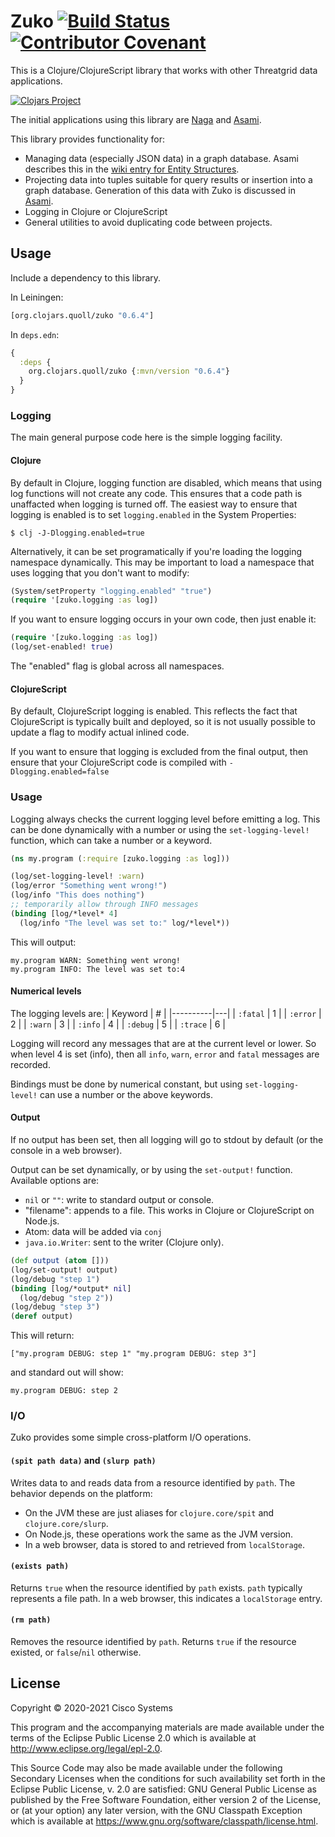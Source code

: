 # Zuko [![Build Status](https://travis-ci.org/threatgrid/zuko.svg?branch=main)](https://travis-ci.org/threatgrid/zuko) [![Contributor Covenant](https://img.shields.io/badge/Contributor%20Covenant-v2.0%20adopted-ff69b4.svg)](CODE_OF_CONDUCT.md)

This is a Clojure/ClojureScript library that works with other Threatgrid data applications.

[![Clojars Project](http://clojars.org/org.clojars.quoll/zuko/latest-version.svg)](http://clojars.org/org.clojars.quoll/zuko)

The initial applications using this library are
[Naga](https://github.com/threatgrid/naga) and [Asami](https://github.com/threatgrid/asami).

This library provides functionality for:
- Managing data (especially JSON data) in a graph database. Asami describes this in the [wiki entry for Entity Structures](https://github.com/threatgrid/asami/wiki/Entity-Structure).
- Projecting data into tuples suitable for query results or insertion into a graph database. Generation of this data with Zuko is discussed in [Asami](https://github.com/threatgrid/asami/wiki/Entity-Structure).
- Logging in Clojure or ClojureScript
- General utilities to avoid duplicating code between projects.

## Usage

Include a dependency to this library.

In Leiningen:

```clojure
[org.clojars.quoll/zuko "0.6.4"]
```

In `deps.edn`:

```clojure
{
  :deps {
    org.clojars.quoll/zuko {:mvn/version "0.6.4"}
  }
}
```

### Logging
The main general purpose code here is the simple logging facility.

#### Clojure
By default in Clojure, logging function are disabled, which means that
using log functions will not create any code.
This ensures that a code path is unaffacted when logging is turned off.
The easiest way to ensure that logging is enabled is to set `logging.enabled`
in the System Properties:
```
$ clj -J-Dlogging.enabled=true
```
Alternatively, it can be set programatically if you're loading the logging namespace
dynamically. This may be important to load a namespace that uses logging that you
don't want to modify:

```clojure
(System/setProperty "logging.enabled" "true")
(require '[zuko.logging :as log])
```
If you want to ensure logging occurs in your own code, then just enable it:
```clojure
(require '[zuko.logging :as log])
(log/set-enabled! true)
```
The "enabled" flag is global across all namespaces.

#### ClojureScript
By default, ClojureScript logging is enabled. This reflects the fact that
ClojureScript is typically built and deployed, so it is not usually possible to
update a flag to modify actual inlined code.

If you want to ensure that logging is excluded from the final output, then ensure that
your ClojureScript code is compiled with `-Dlogging.enabled=false`

### Usage
Logging always checks the current logging level before emitting a log. This can be done
dynamically with a number or using the `set-logging-level!` function, which can take
a number or a keyword.
```clojure
(ns my.program (:require [zuko.logging :as log]))

(log/set-logging-level! :warn)
(log/error "Something went wrong!")
(log/info "This does nothing")
;; temporarily allow through INFO messages
(binding [log/*level* 4]
  (log/info "The level was set to:" log/*level*))
```
This will output:
```
my.program WARN: Something went wrong!
my.program INFO: The level was set to:4
```
#### Numerical levels
The logging levels are:
| Keyword  | # |
|----------|---|
| `:fatal` | 1 |
| `:error` | 2 |
| `:warn`  | 3 |
| `:info`  | 4 |
| `:debug` | 5 |
| `:trace` | 6 |

Logging will record any messages that are at the current level or lower. So when level 4
is set (info), then all `info`, `warn`, `error` and `fatal` messages are recorded.

Bindings must be done by numerical constant, but using `set-logging-level!` can use a number
or the above keywords.

#### Output
If no output has been set, then all logging will go to stdout by default (or the console in a web browser).

Output can be set dynamically, or by using the `set-output!` function. Available options are:

- `nil` or `""`: write to standard output or console.
- "filename": appends to a file. This works in Clojure or ClojureScript on Node.js.
- Atom: data will be added via `conj`
- `java.io.Writer`: sent to the writer (Clojure only).

```clojure
(def output (atom []))
(log/set-output! output)
(log/debug "step 1")
(binding [log/*output* nil]
  (log/debug "step 2"))
(log/debug "step 3")
(deref output)
```
This will return:
```
["my.program DEBUG: step 1" "my.program DEBUG: step 3"]
```
and standard out will show:
```
my.program DEBUG: step 2
```

### I/O
Zuko provides some simple cross-platform I/O operations.

#### `(spit path data)` and `(slurp path)`
Writes data to and reads data from a resource identified by `path`. The behavior depends on the platform:
- On the JVM these are just aliases for `clojure.core/spit` and `clojure.core/slurp`.
- On Node.js, these operations work the same as the JVM version.
- In a web browser, data is stored to and retrieved from `localStorage`.

#### `(exists path)`
Returns `true` when the resource identified by `path` exists.
`path` typically represents a file path. In a web browser, this indicates a `localStorage` entry.

#### `(rm path)`
Removes the resource identified by `path`. Returns `true` if the resource existed, or `false`/`nil` otherwise.

## License

Copyright © 2020-2021 Cisco Systems

This program and the accompanying materials are made available under the
terms of the Eclipse Public License 2.0 which is available at
http://www.eclipse.org/legal/epl-2.0.

This Source Code may also be made available under the following Secondary
Licenses when the conditions for such availability set forth in the Eclipse
Public License, v. 2.0 are satisfied: GNU General Public License as published by
the Free Software Foundation, either version 2 of the License, or (at your
option) any later version, with the GNU Classpath Exception which is available
at https://www.gnu.org/software/classpath/license.html.
